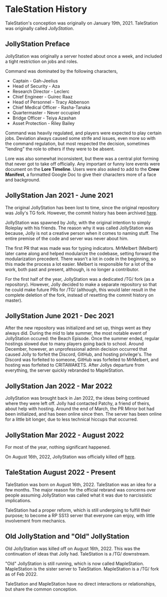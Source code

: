 # TaleStation History
TaleStation's conception was originally on January 19th, 2021. TaleStation was originally called *JollyStation*. 

## JollyStation Preface
JollyStation was originally a server hosted about once a week, and included a tight restriction on jobs and roles.

Command was dominated by the following characters,
- Captain - Gah-Jeelius
- Head of Security - Aza
- Research Director - Leclerc 
- Chief Engineer - Guirec Raaz
- Head of Personnel - Tracy Abbenson
- Chief Medical Officer - Rasha-Tanaka
- Quartermaster - Never occupied
- Bridge Officer - Teiya Azashan
- Asset Protection - Riley Bailey 

Command was heavily regulated, and players were expected to play certain jobs. Deviation always caused some strife and issues, even more so with the command regulation, but most respected the decision, sometimes "lending" the role to others if they were to be absent.

Lore was also somewhat inconsistent, but there was a central plot forming that never got to take off officially. Any important or funny lore events were document on the **Lore Timeline**. Users were also asked to add to the **Crew Manifest**, a formatted Google Doc to give their characters more of a face and background.

## JollyStation Jan 2021 - June 2021
The original JollyStation has been lost to time, since the original repository was Jolly's TG fork. However, the commit history has been archived [here](https://github.com/TaleStation/JollyStation-Commit-Archive).

JollyStation was spawned by Jolly, with the original intention to simply Roleplay with his friends. The reason why it was called JollyStation was because, Jolly is not a creative person when it comes to naming stuff. The entire premise of the code and server was never about him. 

The first PR that was made was for typing indicators. MrMelbert (Melbert) later came along and helped modularize the codebase, setting forward the modularization precedent. There wasn't a lot in code in the beginning, so this made the process a lot easier. Melbert is responsible for a lot of the work, both past and present, although, is no longer a contributor. 

For the first half of the year, JollyStation was a dedicated /TG/ fork (as a repository). However, Jolly decided to make a separate repository so that he could make future PRs for /TG/ (although, this would later result in the complete deletion of the fork, instead of resetting the commit history on master). 

## JollyStation June 2021 - Dec 2021
After the new repository was initialized and set up, things went as they always did. During the mid to late summer, the most notable event of JollyStation occured: the Beach Episode. Once the summer ended, regular hostings slowed due to many players going back to school. Around December, however, an unprofessional admin decision occurred that caused Jolly to forfeit the Discord, GitHub, and hosting privilege's. The Discord was forfeited to someone, GitHub was forfeited to MrMelbert, and hosting was forfeited to CRITAWAKETS. After Jollys departure from everything, the server quickly rebranded to MapleStation.

## JollyStation Jan 2022 - Mar 2022
JollyStation was brought back in Jan 2022, the ideas being continued where they were left off. Jolly had contacted Patchy, a friend of theirs, about help with hosting. Around the end of March, the PR Mirror bot had been initialized, and has been online since then. The server has been online for a little bit longer, due to less technical hiccups that occurred. 

## JollyStation Mar 2022 - August 2022
For most of the year, nothing significant happened.

On August 16th, 2022, JollyStation was officially killed off [here](https://github.com/TaleStation/TaleStation/pull/2053).

## TaleStation August 2022 - Present
TaleStation was born on August 16th, 2022. TaleStation was an idea for a few months. The major reason for the official rebrand was concerns over people assuming JollyStation was called what it was due to narcissistic implications. 

TaleStation had a proper reform, which is still undergoing to fulfill their purpose; to become a RP SS13 server that everyone can enjoy, with little involvement from mechanics.

## Old JollyStation and "Old" JollyStation
Old JollyStation was killed off on August 16th, 2022. This was the continuation of ideas that Jolly had. TaleStation is a /TG/ downstream.

"Old" JollyStation is still running, which is now called MapleStation. MapleStation is the sister server to TaleStation. MapleStation is a /TG/ fork as of Feb 2022.

TaleStation and MapleStation have no direct interactions or relationships, but share the common conception.
